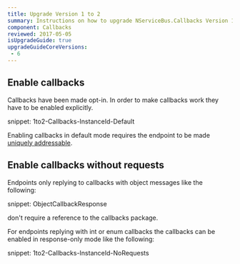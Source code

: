 ```yaml
---
title: Upgrade Version 1 to 2
summary: Instructions on how to upgrade NServiceBus.Callbacks Version 1 to 2.
component: Callbacks
reviewed: 2017-05-05
isUpgradeGuide: true
upgradeGuideCoreVersions:
 - 6
---
```



## Enable callbacks

Callbacks have been made opt-in. In order to make callbacks work they have to be enabled explicitly. 

snippet: 1to2-Callbacks-InstanceId-Default

Enabling callbacks in default mode requires the endpoint to be made [uniquely addressable](/nservicebus/messaging/callbacks.md#message-routing).

## Enable callbacks without requests

Endpoints only replying to callbacks with object messages like the following:

snippet: ObjectCallbackResponse

don't require a reference to the callbacks package. 

For endpoints replying with int or enum callbacks the callbacks can be enabled in response-only mode like the following:

snippet: 1to2-Callbacks-InstanceId-NoRequests
